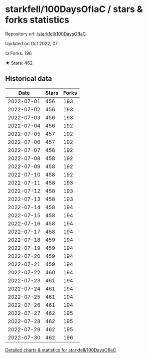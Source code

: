 # starkfell/100DaysOfIaC / stars & forks statistics

Repository url: [/starkfell/100DaysOfIaC](https://github.com/starkfell/100DaysOfIaC)

Updated on Oct 2022, 07

☋ Forks: 196

★ Stars: 462

## Historical data
| Date | Stars | Forks |
|------|-------|-------|
| 2022-07-01 | 456 | 193 | 
| 2022-07-02 | 456 | 193 | 
| 2022-07-03 | 456 | 193 | 
| 2022-07-04 | 456 | 192 | 
| 2022-07-05 | 457 | 192 | 
| 2022-07-06 | 457 | 192 | 
| 2022-07-07 | 458 | 192 | 
| 2022-07-08 | 458 | 192 | 
| 2022-07-09 | 458 | 192 | 
| 2022-07-10 | 458 | 192 | 
| 2022-07-11 | 458 | 193 | 
| 2022-07-12 | 458 | 193 | 
| 2022-07-13 | 458 | 193 | 
| 2022-07-14 | 458 | 194 | 
| 2022-07-15 | 458 | 194 | 
| 2022-07-16 | 458 | 194 | 
| 2022-07-17 | 458 | 194 | 
| 2022-07-18 | 459 | 194 | 
| 2022-07-19 | 459 | 194 | 
| 2022-07-20 | 459 | 194 | 
| 2022-07-21 | 459 | 194 | 
| 2022-07-22 | 460 | 194 | 
| 2022-07-23 | 461 | 194 | 
| 2022-07-24 | 461 | 194 | 
| 2022-07-25 | 461 | 194 | 
| 2022-07-26 | 461 | 194 | 
| 2022-07-27 | 462 | 195 | 
| 2022-07-28 | 462 | 195 | 
| 2022-07-29 | 462 | 195 | 
| 2022-07-30 | 462 | 196 | 


[Detailed charts & statistics for starkfell/100DaysOfIaC](https://reviewgithub.com/rep/starkfell/100DaysOfIaC)
